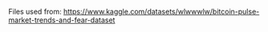 Files used from: https://www.kaggle.com/datasets/wlwwwlw/bitcoin-pulse-market-trends-and-fear-dataset
